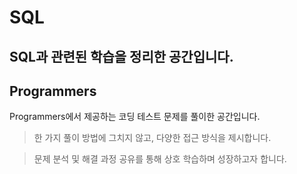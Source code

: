 # SQL
SQL과 관련된 학습을 정리한 공간입니다.
---
## Programmers
Programmers에서 제공하는 코딩 테스트 문제를 풀이한 공간입니다.

> 한 가지 풀이 방법에 그치지 않고, 다양한 접근 방식을 제시합니다.

> 문제 분석 및 해결 과정 공유를 통해 상호 학습하며 성장하고자 합니다.
